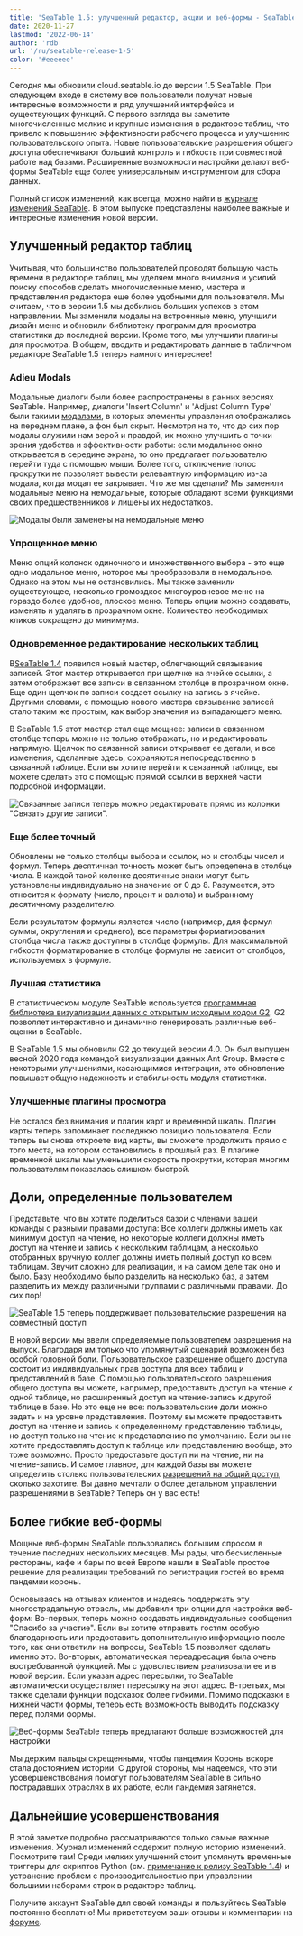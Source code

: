 ```yaml
---
title: 'SeaTable 1.5: улучшенный редактор, акции и веб-формы - SeaTable'
date: 2020-11-27
lastmod: '2022-06-14'
author: 'rdb'
url: '/ru/seatable-release-1-5'
color: '#eeeeee'
---
```


Сегодня мы обновили cloud.seatable.io до версии 1.5 SeaTable. При следующем входе в систему все пользователи получат новые интересные возможности и ряд улучшений интерфейса и существующих функций. С первого взгляда вы заметите многочисленные мелкие и крупные изменения в редакторе таблиц, что привело к повышению эффективности рабочего процесса и улучшению пользовательского опыта. Новые пользовательские разрешения общего доступа обеспечивают больший контроль и гибкость при совместной работе над базами. Расширенные возможности настройки делают веб-формы SeaTable еще более универсальным инструментом для сбора данных.

Полный список изменений, как всегда, можно найти в [журнале изменений SeaTable](https://seatable.io/docs/changelog/version-1-5/?lang=auto). В этом выпуске представлены наиболее важные и интересные изменения новой версии.

## Улучшенный редактор таблиц

Учитывая, что большинство пользователей проводят большую часть времени в редакторе таблиц, мы уделяем много внимания и усилий поиску способов сделать многочисленные меню, мастера и представления редактора еще более удобными для пользователя. Мы считаем, что в версии 1.5 мы добились больших успехов в этом направлении. Мы заменили модалы на встроенные меню, улучшили дизайн меню и обновили библиотеку программ для просмотра статистики до последней версии. Кроме того, мы улучшили плагины для просмотра. В общем, вводить и редактировать данные в табличном редакторе SeaTable 1.5 теперь намного интереснее!

### Adieu Modals

Модальные диалоги были более распространены в ранних версиях SeaTable. Например, диалоги 'Insert Column' и 'Adjust Column Type' были такими [модалами](https://en.wikipedia.org/wiki/Modal_window), в которых элементы управления отображались на переднем плане, а фон был скрыт. Несмотря на то, что до сих пор модалы служили нам верой и правдой, их можно улучшить с точки зрения удобства и эффективности работы: если модальное окно открывается в середине экрана, то оно предлагает пользователю перейти туда с помощью мыши. Более того, отключение полос прокрутки не позволяет вывести релевантную информацию из-за модала, когда модал ее закрывает. Что же мы сделали? Мы заменили модальные меню на немодальные, которые обладают всеми функциями своих предшественников и лишены их недостатков.

![Модалы были заменены на немодальные меню](images/Nonmodal_Menus.png)

### Упрощенное меню

Меню опций колонок одиночного и множественного выбора - это еще одно модальное меню, которое мы преобразовали в немодальное. Однако на этом мы не остановились. Мы также заменили существующее, несколько громоздкое многоуровневое меню на гораздо более удобное, плоское меню. Теперь опции можно создавать, изменять и удалять в прозрачном окне. Количество необходимых кликов сокращено до минимума.

### Одновременное редактирование нескольких таблиц

В[SeaTable 1.4](seatable-release-1-4/?lang=auto) появился новый мастер, облегчающий связывание записей. Этот мастер открывается при щелчке на ячейке ссылки, а затем отображает все записи в связанном столбце в прозрачном окне. Еще один щелчок по записи создает ссылку на запись в ячейке. Другими словами, с помощью нового мастера связывание записей стало таким же простым, как выбор значения из выпадающего меню.

В SeaTable 1.5 этот мастер стал еще мощнее: записи в связанном столбце теперь можно не только отображать, но и редактировать напрямую. Щелчок по связанной записи открывает ее детали, и все изменения, сделанные здесь, сохраняются непосредственно в связанной таблице. Если вы хотите перейти к связанной таблице, вы можете сделать это с помощью прямой ссылки в верхней части подробной информации.

![Связанные записи теперь можно редактировать прямо из колонки "Связать другие записи".](images/Editing_Linked_Records_With_Wizard.png)

### Еще более точный

Обновлены не только столбцы выбора и ссылок, но и столбцы чисел и формул. Теперь десятичная точность может быть определена в столбце числа. В каждой такой колонке десятичные знаки могут быть установлены индивидуально на значение от 0 до 8. Разумеется, это относится к формату (число, процент и валюта) и выбранному десятичному разделителю.

Если результатом формулы является число (например, для формул суммы, округления и среднего), все параметры форматирования столбца числа также доступны в столбце формулы. Для максимальной гибкости форматирование в столбце формулы не зависит от столбцов, используемых в формуле.

### Лучшая статистика

В статистическом модуле SeaTable используется [программная библиотека визуализации данных с открытым исходным кодом G2](https://g2.antv.vision/en). G2 позволяет интерактивно и динамично генерировать различные веб-оценки в SeaTable.

В SeaTable 1.5 мы обновили G2 до текущей версии 4.0. Он был выпущен весной 2020 года командой визуализации данных Ant Group. Вместе с некоторыми улучшениями, касающимися интеграции, это обновление повышает общую надежность и стабильность модуля статистики.

### Улучшенные плагины просмотра

Не остался без внимания и плагин карт и временной шкалы. Плагин карты теперь запоминает последнюю позицию пользователя. Если теперь вы снова откроете вид карты, вы сможете продолжить прямо с того места, на котором остановились в прошлый раз. В плагине временной шкалы мы уменьшили скорость прокрутки, которая многим пользователям показалась слишком быстрой.

## Доли, определенные пользователем

Представьте, что вы хотите поделиться базой с членами вашей команды с разными правами доступа: Все коллеги должны иметь как минимум доступ на чтение, но некоторые коллеги должны иметь доступ на чтение и запись к нескольким таблицам, а несколько отобранных вручную коллег должны иметь полный доступ ко всем таблицам. Звучит сложно для реализации, и на самом деле так оно и было. Базу необходимо было разделить на несколько баз, а затем разделить их между различными группами с различными правами. До сих пор!

![SeaTable 1.5 теперь поддерживает пользовательские разрешения на совместный доступ](images/Custom_Sharing_Permission.png)

В новой версии мы ввели определяемые пользователем разрешения на выпуск. Благодаря им только что упомянутый сценарий возможен без особой головной боли. Пользовательское разрешение общего доступа состоит из индивидуальных прав доступа для всех таблиц и представлений в базе. С помощью пользовательского разрешения общего доступа вы можете, например, предоставить доступ на чтение к одной таблице, но расширенный доступ на чтение-запись к другой таблице в базе. Но это еще не все: пользовательские доли можно задать и на уровне представления. Поэтому вы можете предоставить доступ на чтение и запись к определенному представлению таблицы, но доступ только на чтение к представлению по умолчанию. Если вы не хотите предоставлять доступ к таблице или представлению вообще, это тоже возможно. Просто предоставьте доступ ни на чтение, ни на чтение-запись. И самое главное, для каждой базы вы можете определить столько пользовательских [разрешений на общий доступ](https://seatable.io/ru/docs/handbuch/zusammenarbeit/freigaben/), сколько захотите. Вы давно мечтали о более детальном управлении разрешениями в SeaTable? Теперь он у вас есть!

## Более гибкие веб-формы

Мощные веб-формы SeaTable пользовались большим спросом в течение последних нескольких месяцев. Мы рады, что бесчисленные рестораны, кафе и бары по всей Европе нашли в SeaTable простое решение для реализации требований по регистрации гостей во время пандемии короны.

Основываясь на отзывах клиентов и надеясь поддержать эту многострадальную отрасль, мы добавили три опции для настройки веб-форм: Во-первых, теперь можно создавать индивидуальные сообщения "Спасибо за участие". Если вы хотите отправить гостям особую благодарность или предоставить дополнительную информацию после того, как они ответили на вопросы, SeaTable 1.5 позволяет сделать именно это. Во-вторых, автоматическая переадресация была очень востребованной функцией. Мы с удовольствием реализовали ее и в новой версии. Если указан адрес пересылки, то SeaTable автоматически осуществляет пересылку на этот адрес. В-третьих, мы также сделали функции подсказок более гибкими. Помимо подсказки в нижней части формы, теперь есть возможность выводить подсказку перед полями формы.

![Веб-формы SeaTable теперь предлагают больше возможностей для настройки](images/Extra_Customization_Options_Webforms.png)

Мы держим пальцы скрещенными, чтобы пандемия Короны вскоре стала достоянием истории. С другой стороны, мы надеемся, что эти усовершенствования помогут пользователям SeaTable в сильно пострадавших отраслях в их работе, если пандемия затянется.

## Дальнейшие усовершенствования

В этой заметке подробно рассматриваются только самые важные изменения. Журнал изменений содержит полную историю изменений. Посмотрите там! Среди мелких улучшений стоит упомянуть временные триггеры для скриптов Python (см. [примечание к релизу SeaTable 1.4](/ru/seatable-release-1-4/?lang=auto)) и устранение проблем с производительностью при управлении большими наборами строк в редакторе таблиц.

Получите аккаунт SeaTable для своей команды и пользуйтесь SeaTable постоянно бесплатно! Мы приветствуем ваши отзывы и комментарии на [форуме](https://forum.seatable.io/).
